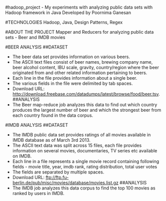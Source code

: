 #hadoop_project - My experiments with analyzing public data sets with Hadoop framework in Java
Developed by Poornima Ganesan

#TECHNOLOGIES
Hadoop, Java, Design Patterns, Regex

#ABOUT THE PROJECT
Mapper and Reducers for analyzing public data sets - Beer and IMDB movies

#BEER ANALYSIS
##DATASET
* The beer data set provides information on various beers. 
* The ASCII text files consist of beer names, brewing company name, beer alcohol content, IBU scale, 
gravity, country/region where the beer originated from and other related information pertaining to beers. 
* Each line in the file provides information about a single beer. 
* The various fields in the file were delimited by tab spaces. 
* Download URL: http://download.freebase.com/datadumps/latest/browse/food/beer.tsv.
##ANALYSIS
* The Beer map-reduce job analyzes this data to find out which country produces the largest number of beer 
and which the strongest beer from each country found in the data corpus.

#IMDB ANALYSIS
##DATASET
* The IMDB public data set provides ratings of all movies available in IMDB database as of March 3rd 2013. 
* The ASCII text data was split across 15 files, each file provides information on several movies, documentaries, 
TV series etc available on IMDB. 
* Each line in a file represents a single movie record containing following 
fields - movie title, year, imdb rank, rating distribution, total user votes
* The fields are separated by multiple spaces.
* Download URL: ftp://ftp.fu-berlin.de/pub/misc/movies/database/movies.list.gz
##ANALYSIS
* The IMDB job analyzes this data corpus to find the top 100 movies as ranked by users in IMDB.
